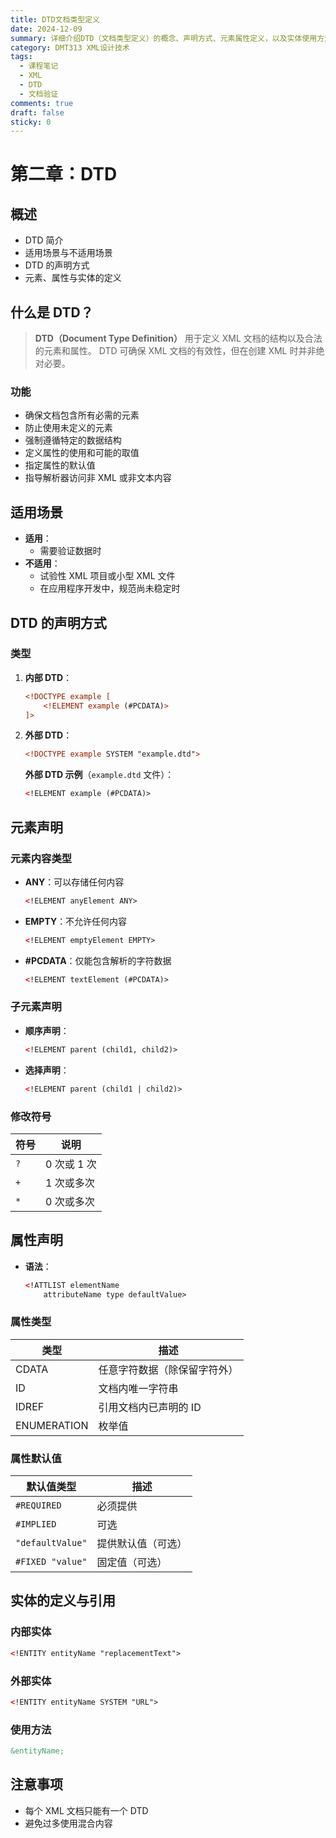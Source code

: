 ```yaml
---
title: DTD文档类型定义
date: 2024-12-09
summary: 详细介绍DTD（文档类型定义）的概念、声明方式、元素属性定义，以及实体使用方法，帮助理解XML文档结构验证机制。
category: DMT313 XML设计技术
tags:
  - 课程笔记
  - XML
  - DTD
  - 文档验证
comments: true
draft: false
sticky: 0
---
```

# 第二章：DTD

## 概述
- DTD 简介
- 适用场景与不适用场景
- DTD 的声明方式
- 元素、属性与实体的定义

## 什么是 DTD？
> **DTD（Document Type Definition）** 用于定义 XML 文档的结构以及合法的元素和属性。
> DTD 可确保 XML 文档的有效性，但在创建 XML 时并非绝对必要。

### 功能
- 确保文档包含所有必需的元素
- 防止使用未定义的元素
- 强制遵循特定的数据结构
- 定义属性的使用和可能的取值
- 指定属性的默认值
- 指导解析器访问非 XML 或非文本内容

## 适用场景
- **适用**：
  - 需要验证数据时
- **不适用**：
  - 试验性 XML 项目或小型 XML 文件
  - 在应用程序开发中，规范尚未稳定时

## DTD 的声明方式
### 类型
1. **内部 DTD**：
   ```xml
   <!DOCTYPE example [
       <!ELEMENT example (#PCDATA)>
   ]>
   ```

2. **外部 DTD**：
   ```xml
   <!DOCTYPE example SYSTEM "example.dtd">
   ```
   **外部 DTD 示例**（`example.dtd` 文件）：
   ```xml
   <!ELEMENT example (#PCDATA)>
   ```

## 元素声明
### 元素内容类型
- **ANY**：可以存储任何内容
  ```xml
  <!ELEMENT anyElement ANY>
  ```
- **EMPTY**：不允许任何内容
  ```xml
  <!ELEMENT emptyElement EMPTY>
  ```
- **#PCDATA**：仅能包含解析的字符数据
  ```xml
  <!ELEMENT textElement (#PCDATA)>
  ```

### 子元素声明
- **顺序声明**：
  ```xml
  <!ELEMENT parent (child1, child2)>
  ```
- **选择声明**：
  ```xml
  <!ELEMENT parent (child1 | child2)>
  ```

### 修改符号
| 符号  | 说明                     |
|-------|--------------------------|
| `?`   | 0 次或 1 次              |
| `+`   | 1 次或多次              |
| `*`   | 0 次或多次              |

## 属性声明
- **语法**：
  ```xml
  <!ATTLIST elementName
      attributeName type defaultValue>
  ```
  
### 属性类型
| 类型         | 描述                               |
|--------------|------------------------------------|
| CDATA        | 任意字符数据（除保留字符外）       |
| ID           | 文档内唯一字符串                  |
| IDREF        | 引用文档内已声明的 ID             |
| ENUMERATION  | 枚举值                            |

### 属性默认值
| 默认值类型       | 描述                    |
|------------------|-------------------------|
| `#REQUIRED`      | 必须提供                |
| `#IMPLIED`       | 可选                   |
| `"defaultValue"` | 提供默认值（可选）      |
| `#FIXED "value"` | 固定值（可选）          |

## 实体的定义与引用
### 内部实体
```xml
<!ENTITY entityName "replacementText">
```

### 外部实体
```xml
<!ENTITY entityName SYSTEM "URL">
```

### 使用方法
```xml
&entityName;
```

## 注意事项
- 每个 XML 文档只能有一个 DTD
- 避免过多使用混合内容